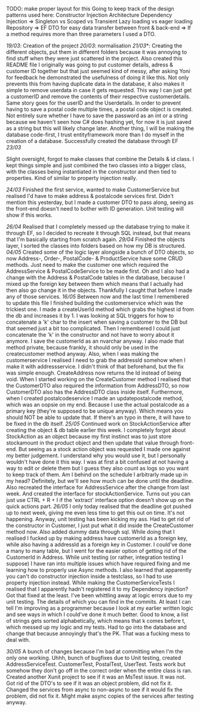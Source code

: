 TODO: make proper layout for this
Going to keep track of the design patterns used here:
Constructor Injection
Architecture
Dependency Injection => Singleton vs Scoped vs Transient 
Lazy loading vs eager loading 
Repository => EF
DTO for easy data transfer between front & back-end => If a method requires more than three parameters I used a DTO.

*19/03*: 
Creation of the project
*20/03*: 
normalisation
*21/03**: 
Creating the different objects, put them in different folders because it was annoying to find stuff when they were just scattered in the project. 
		  Also created this README file
		  I originally was going to put customer details, adress & customer ID together but that just seemed kind of messy, after asking Yoni for feedback he demonstrated the usefulness of doing it like this. 
		  Not only prevents this from having duplicate data in the database, it also makes it simple to remove userdata in case it gets requested. 
		  This way I can just get a customerID and remove the contents of their respective customerdetails. 
		  Same story goes for the userID and the Userdetails. 
		  In order to prevent having to save a postal code multiple times, a postal code object is created. 
		  Not entirely sure whether I have to save the password as an int or a string because we haven't seen how C# does hashing yet, for now it is just saved as a string but this will likely change later.
		  Another thing, I will be making the database code-first, I trust entityframework more than I do myself in the creation of a database.
		  Successfully created the database through EF
*23/03*

Slight oversight, forgot to make classes that combine the Details & id class. I kept things simple and just combined the two classes into a bigger class, with the classes being instantiated in the constructor and then tied to properties. Kind of similar to property injection really. 

*24/03*
Finished the first service, wanted to make CustomerService but realised I'd have to make address & postalcode services first. Didn't mention this yesterday, but I made a customer DTO to pass along, seeing as the front-end doesn't need to bother with ID generation. Unit testing will show if this works. 

*26/04*
Realised that I completely messed up the database trying to make it through EF, so I decided to recreate it through SQL instead, but that means that I'm basically starting from scratch again. 
*29/04*
Finished the objects layer, I sorted the classes into folders based on how my DB is structured. 
*04/05*
Created some of the logic layer alongside a bunch of DTO objects, so now Address-, Order-, PostalCode- & ProductService have some CRUD methods. Just need to make the customer one which required the AddressService & PostalCodeService to be made first. Oh and I also had a change with the Address & PostalCode tables in the database, because I mixed up the foreign key between them which means that I actually had then also go change it in the objects. Thankfully I caught that before I made any of those services.
*16/05*
Between now and the last time I remembered to update this file I finished building the customerservice which was the trickiest one. I made a createUserId method which grabs the highest id from the db and increases it by 1. I was looking at SQL triggers for how to concatenate a 'k' char to the insert when saving a customer to the DB but that seemed just a bit too complicated. Then I remembered I could just concatenate the 'k' in the constructor and not have to worry about it anymore. I save the customerId as an nvarchar anyway. I also made that method private, because frankly, it should only be used in the createcustomer method anyway. 
Also, when I was making the customerservice I realised I need to grab the addressId somehow when I make it with addressservice. I didn't think of that beforehand, but the fix was simple enough. CreateAddress now returns the Id instead of being void. When I started working on the CreateCustomer method I realised that the CustomerDTO also required the information from AddressDTO, so now CustomerDTO also has the AddressDTO class inside itself. 
Furthermore, when I created postalcodeservice I made an updatepostalcode method, which was an oopsie on my end. Because I use the actual postalcode as a primary key (they're supposed to be unique anyway). Which means you should NOT be able to update that. If there's an typo in there, it will have to be fixed in the db itself.
*25/05*
Continued work on StockActionService after creating the object & db table earlier this week. I completely forgot about StockAction as an object because my first instinct was to just store stockamount in the product object and then update that value through front-end. But seeing as a stock action object was requested I made one against my better judgement. I understand why you would use it, but I personally wouldn't have done it this way. I was at first a bit confused at not having a way to edit or delete them but I guess they also count as logs so you want to keep track of them.
Am I behind on the schedule I arbitrarly made up in my head? Definitely, but we'll see how much can be done until the deadline.
Also recreated the interface for AddressService after the change from last week. And created the interface for stockActionService. Turns out you can just use CTRL + R + I if the 'extract' interface option doesn't show up on the quick actions part.
*26/05*
I only today realised that the deadline got pushed up to next week, giving me even less time to get this out on time. It's not happening. 
Anyway, unit testing has been kicking my ass. Had to get rid of the constructor in Customer, I just put what it did inside the CreateCustomer method now. 
Also added dummy data through sql. While doing that I realised I fucked up by making address have customerId as a foreign key, while also having a addressId as a foreign key in Customer. I could've done a many to many table, but I went for the easier option of getting rid of the CustomerId in Address. 
While unit testing (or rather, integration testing I suppose) I have ran into multiple issues which have required fixing and me learning how to properly use Async methods.
I also learned that apparently you can't do constructor injection inside a testclass, so I had to use property injection instead.
While making the CustomerServiceTests I realised that I apparently hadn't registered it to my Dependency injection? Got that fixed at the least.
I've been whittling away at logic errors due to my unit testing. The details of which you can find in the commits.
At least I can tell I'm improving as a programmer because I look at my earlier written logic and see ways in which I could've done it much better.
Good to know, a list of strings gets sorted alphabetically, which means that k comes before t, which messed up my logic and my tests. Had to go into the database and change that because annoyingly that's the PK. That was a fucking mess to deal with. 

*30/05*
A bunch of changes because I'm bad at committing when I'm the only one working. 
Uhhh, bunch of bugfixes due to Unit testing, created AddressServiceTest. CustomerTest, PostalTest, UserTest. Tests work but somehow they don't go off in the correct order when the entire class is ran. Created another Xunit project to see if it was an MsTest issue. It was not. 
Got rid of the DTO's to see if it was an object problem, did not fix it. Changed the services from async to non-async to see if it would fix the problem, did not fix it. Might make async copies of the services after testing anyway.